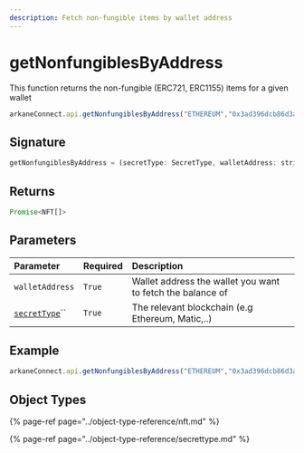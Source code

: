 ```yaml
---
description: Fetch non-fungible items by wallet address
---
```


# getNonfungiblesByAddress

This function returns the non-fungible \(ERC721, ERC1155\) items for a given wallet

```javascript
arkaneConnect.api.getNonfungiblesByAddress("ETHEREUM","0x3ad396dcb86d3a72855f7e1e305eaa144ec9b434");
```

## Signature

```javascript
getNonfungiblesByAddress = (secretType: SecretType, walletAddress: string): Promise<NFT[]>
```

## Returns

```javascript
Promise<NFT[]>
```

## Parameters

| Parameter | Required | Description |
| :--- | :--- | :--- |
| `walletAddress` | `True` | Wallet address the wallet you want to fetch the balance of |
| [`secretType`](../object-type-reference/secrettype.md)\`\` | `True` | The relevant blockchain \(e.g Ethereum, Matic,..\) |

## Example

```javascript
arkaneConnect.api.getNonfungiblesByAddress("ETHEREUM","0x3ad396dcb86d3a72855f7e1e305eaa144ec9b434");
```

## Object Types

{% page-ref page="../object-type-reference/nft.md" %}

{% page-ref page="../object-type-reference/secrettype.md" %}





